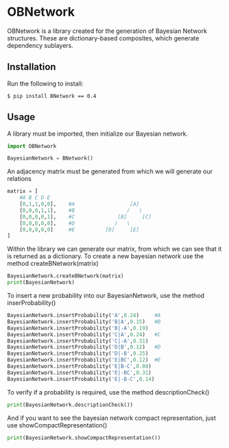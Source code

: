 # OBNetwork
OBNetwork is a library created for the generation of Bayesian Network structures. These are dictionary-based composites, which generate dependency sublayers.

## Installation
Run the following to install:
```console
$ pip install BNetwork == 0.4
```

## Usage

A library must be imported, then initialize our Bayesian network.
```python
import OBNetwork

BayesianNetwork = BNetwork()
```

An adjacency matrix must be generated from which we will generate our relations
```python
matrix = [
    #A B C D E
    [0,1,1,0,0],    #A                  [A]
    [0,0,0,1,1],    #B                 /   \
    [0,0,0,0,1],    #C              [B]     [C]
    [0,0,0,0,0],    #D             /   \
    [0,0,0,0,0]     #E          [D]     [E]
]
```

Within the library we can generate our matrix, from which we can see that it is returned as a dictionary. To create a new bayesian network use the method createBNetwork(matrix)
```python
BayesianNetwork.createBNetwork(matrix)
print(BayesianNetwork)
```

To insert a new probability into our BayesianNetwork, use the method inserProbability()
```python
BayesianNetwork.insertProbability('A',0.24)     #A
BayesianNetwork.insertProbability('B|A',0.15)   #B
BayesianNetwork.insertProbability('B|-A',0.19)
BayesianNetwork.insertProbability('C|A',0.24)   #C
BayesianNetwork.insertProbability('C|-A',0.31)
BayesianNetwork.insertProbability('D|B',0.12)   #D
BayesianNetwork.insertProbability('D|-B',0.25)
BayesianNetwork.insertProbability('E|BC',0.12)  #E
BayesianNetwork.insertProbability('E|B-C',0.08)
BayesianNetwork.insertProbability('E|-BC',0.31)
BayesianNetwork.insertProbability('E|-B-C',0.14)
```

To verify if a probability is required, use the method descriptionCheck()
```python
print(BayesianNetwork.descriptionCheck())
```

And if you want to see the bayesian network compact representation, just use showCompactRepresentation()
```python
print(BayesianNetwork.showCompactRepresentation())
```